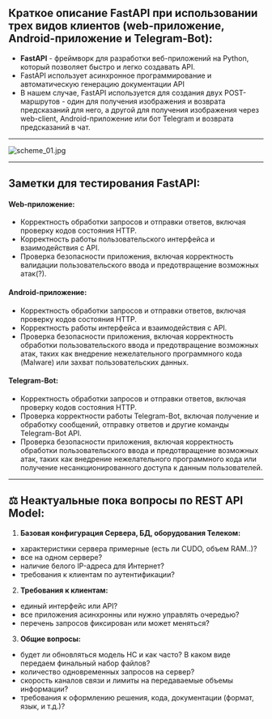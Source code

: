 ## Краткое описание FastAPI при использовании трех видов клиентов (web-приложение, Android-приложение и Telegram-Bot):

- **FastAPI** - фреймворк для разработки веб-приложений на Python, который позволяет быстро и легко создавать API. 
- FastAPI использует асинхронное программирование и автоматическую генерацию документации API
- В нашем случае, FastAPI используется для создания двух POST-маршрутов - один для получения изображения и возврата предсказаний для него, а другой для получения изображения через web-client, Android-приложение или бот Telegram и возврата предсказаний в чат.


---

![scheme_01.jpg](https://raw.githubusercontent.com/terrainternship/rostelecom_tree_segmentation/main/command/Dmitry_Panfilov/scheme_01.jpg)

---
## Заметки для тестирования FastAPI:
#### Web-приложение:
- Корректность обработки запросов и отправки ответов, включая проверку кодов состояния HTTP.
- Корректность работы пользовательского интерфейса и взаимодействия с API.
- Проверка безопасности приложения, включая корректность валидации пользовательского ввода и предотвращение возможных атак(?).

#### Android-приложение:
- Корректность обработки запросов и отправки ответов, включая проверку кодов состояния HTTP.
- Корректность работы интерфейса и взаимодействия с API.
- Проверка безопасности приложения, включая корректность обработки пользовательского ввода и предотвращение возможных атак, таких как внедрение нежелательного программного кода (Malware) или захват пользовательских данных.

#### Telegram-Bot:
- Корректность обработки запросов и отправки ответов, включая проверку кодов состояния HTTP.
- Проверка корректности работы Telegram-Bot, включая получение и обработку сообщений, отправку ответов и другие команды Telegram-Bot API.
- Проверка безопасности приложения, включая корректность обработки пользовательского ввода и предотвращение возможных атак, таких как внедрение нежелательного программного кода или получение несанкционированного доступа к данным пользователей.

---
## ⚖️ Неактуальные пока вопросы по REST API Model:
1. **Базовая конфигурация Сервера, БД, оборудования Телеком:**
- характеристики сервера примерные (есть ли CUDO, объем RAM..)?
- все на одном сервере?
- наличие белого IP-адреса для Интернет?
- требования к клиентам по аутентификации?
2. **Требования к клиентам:**
- единый интерфейс или API?
- все приложения асинхронны или нужно управлять очередью?
- перечень запросов фиксирован или может меняться?
3. **Общие вопросы:**
- будет ли обновляться модель НС и как часто? В каком виде передаем финальный набор файлов?
- количество одновременных запросов на сервер?
- скорость каналов связи и лимиты на передаваемые объемы информации?
- требования к оформлению решения, кода, документации (формат, язык, и т.д.)?
